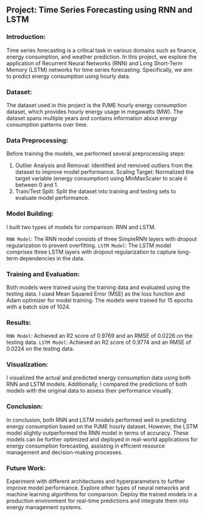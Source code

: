 
## Project: Time Series Forecasting using RNN and LSTM

### Introduction:
Time series forecasting is a critical task in various domains such as finance, energy consumption, and weather prediction. In this project, we explore the application of Recurrent Neural Networks (RNN) and Long Short-Term Memory (LSTM) networks for time series forecasting. Specifically, we aim to predict energy consumption using hourly data.

### Dataset:
The dataset used in this project is the PJME hourly energy consumption dataset, which provides hourly energy usage in megawatts (MW). The dataset spans multiple years and contains information about energy consumption patterns over time.

### Data Preprocessing:
Before training the models, we performed several preprocessing steps:

1. Outlier Analysis and Removal: Identified and removed outliers from the dataset to improve model performance.
Scaling Target: Normalized the target variable (energy consumption) using MinMaxScaler to scale it between 0 and 1.
2. Train/Test Split: Split the dataset into training and testing sets to evaluate model performance.

### Model Building:
I built two types of models for comparison: RNN and LSTM.

`RNN Model`: The RNN model consists of three SimpleRNN layers with dropout regularization to prevent overfitting.
`LSTM Model`: The LSTM model comprises three LSTM layers with dropout regularization to capture long-term dependencies in the data.

### Training and Evaluation:
Both models were trained using the training data and evaluated using the testing data. I used Mean Squared Error (MSE) as the loss function and Adam optimizer for model training. The models were trained for 15 epochs with a batch size of 1024.

### Results:

`RNN Model`: Achieved an R2 score of 0.9769 and an RMSE of 0.0226 on the testing data.
`LSTM Model`: Achieved an R2 score of 0.9774 and an RMSE of 0.0224 on the testing data.

### Visualization:
I visualized the actual and predicted energy consumption data using both RNN and LSTM models. Additionally, I compared the predictions of both models with the original data to assess their performance visually.

### Conclusion:
In conclusion, both RNN and LSTM models performed well in predicting energy consumption based on the PJME hourly dataset. However, the LSTM model slightly outperformed the RNN model in terms of accuracy. These models can be further optimized and deployed in real-world applications for energy consumption forecasting, assisting in efficient resource management and decision-making processes.

### Future Work:

Experiment with different architectures and hyperparameters to further improve model performance.
Explore other types of neural networks and machine learning algorithms for comparison.
Deploy the trained models in a production environment for real-time predictions and integrate them into energy management systems.
